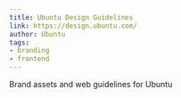 ```yaml
---
title: Ubuntu Design Guidelines
link: https://design.ubuntu.com/
author: Ubuntu
tags: 
- branding
- frontend
---
```


Brand assets and web guidelines for Ubuntu
